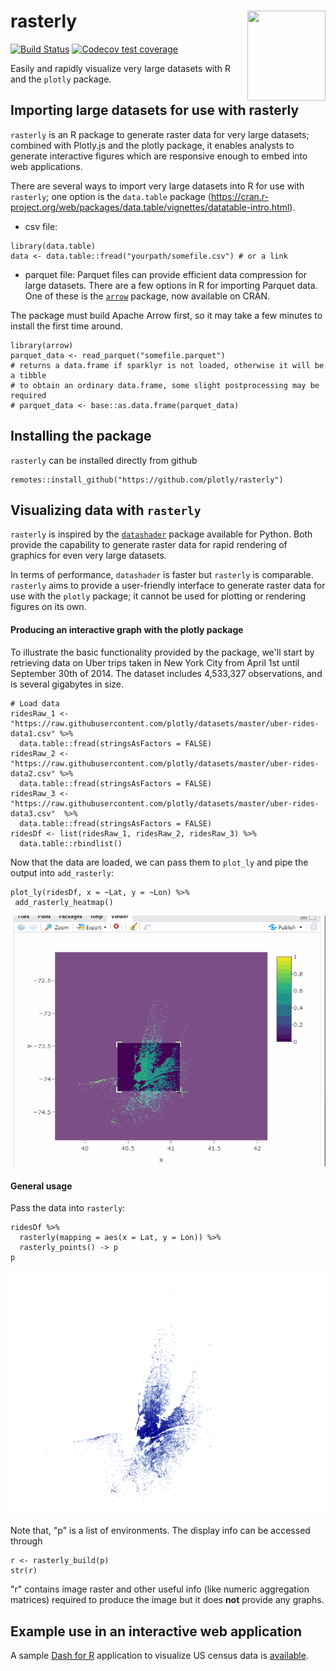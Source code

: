 # rasterly <img src="https://user-images.githubusercontent.com/9809798/67056539-75d75200-f11a-11e9-9b62-2b62a349a45b.jpg" align="right" height="144" width="124.8">

[![Build Status](https://travis-ci.org/z267xu/rasterly.svg?branch=master)](https://travis-ci.org/z267xu/rasterly)
[![Codecov test coverage](https://codecov.io/gh/z267xu/rasterly/branch/master/graph/badge.svg)](https://codecov.io/gh/z267xu/rasterly?branch=master)

Easily and rapidly visualize very large datasets with R and the `plotly` package.

## Importing large datasets for use with rasterly

`rasterly` is an R package to generate raster data for very large datasets; combined with Plotly.js and the plotly package, it enables analysts to generate interactive figures which are responsive enough to embed into web applications.

There are several ways to import very large datasets into R for use with `rasterly`; one option is the `data.table` package (https://cran.r-project.org/web/packages/data.table/vignettes/datatable-intro.html).

* csv file:
```
library(data.table)
data <- data.table::fread("yourpath/somefile.csv") # or a link
```

* parquet file:
Parquet files can provide efficient data compression for large datasets. There are a few options in R for importing Parquet data. One of these is the [`arrow`](https://cran.r-project.org/web/packages/arrow/index.html) package, now available on CRAN.

The package must build Apache Arrow first, so it may take a few minutes to install the first time around.

```
library(arrow)
parquet_data <- read_parquet("somefile.parquet")
# returns a data.frame if sparklyr is not loaded, otherwise it will be a tibble
# to obtain an ordinary data.frame, some slight postprocessing may be required
# parquet_data <- base::as.data.frame(parquet_data)
```

## Installing the package

`rasterly` can be installed directly from github
```
remotes::install_github("https://github.com/plotly/rasterly")
```

## Visualizing data with `rasterly`

`rasterly` is inspired by the [`datashader`](http://datashader.org/getting_started/index.html) package available for Python. Both provide the capability to generate raster data for rapid rendering of graphics for even very large datasets.

In terms of performance, `datashader` is faster but `rasterly` is comparable. `rasterly` aims to provide a user-friendly interface to generate raster data for use with the `plotly` package; it cannot be used for plotting or rendering figures on its own.

#### Producing an interactive graph with the plotly package

To illustrate the basic functionality provided by the package, we'll start by retrieving data on Uber trips taken in New York City from April 1st until September 30th of 2014. The dataset includes 4,533,327 observations, and is several gigabytes in size.

```
# Load data
ridesRaw_1 <- "https://raw.githubusercontent.com/plotly/datasets/master/uber-rides-data1.csv" %>%
  data.table::fread(stringsAsFactors = FALSE)
ridesRaw_2 <- "https://raw.githubusercontent.com/plotly/datasets/master/uber-rides-data2.csv" %>%
  data.table::fread(stringsAsFactors = FALSE)
ridesRaw_3 <- "https://raw.githubusercontent.com/plotly/datasets/master/uber-rides-data3.csv"  %>%
  data.table::fread(stringsAsFactors = FALSE)
ridesDf <- list(ridesRaw_1, ridesRaw_2, ridesRaw_3) %>%
  data.table::rbindlist()
```

Now that the data are loaded, we can pass them to `plot_ly` and pipe the output into `add_rasterly`:

```
plot_ly(ridesDf, x = ~Lat, y = ~Lon) %>%
 add_rasterly_heatmap()
```
![](man/figures/add_rasterizer.gif)

#### General usage

Pass the data into `rasterly`:
```
ridesDf %>%
  rasterly(mapping = aes(x = Lat, y = Lon)) %>%
  rasterly_points() -> p
p
```
![](man/figures/grid_rasterizer.png)

Note that, "p" is a list of environments. The display info can be accessed through
```
r <- rasterly_build(p)
str(r)
```

"r" contains image raster and other useful info (like numeric aggregation matrices) required to produce the image but it does **not** provide any graphs.

## Example use in an interactive web application

A sample [Dash for R](https://github.com/plotly/dashR) application to visualize US census data is [available](https://github.com/plotly/rasterly/tree/master/apps/UScensus).
